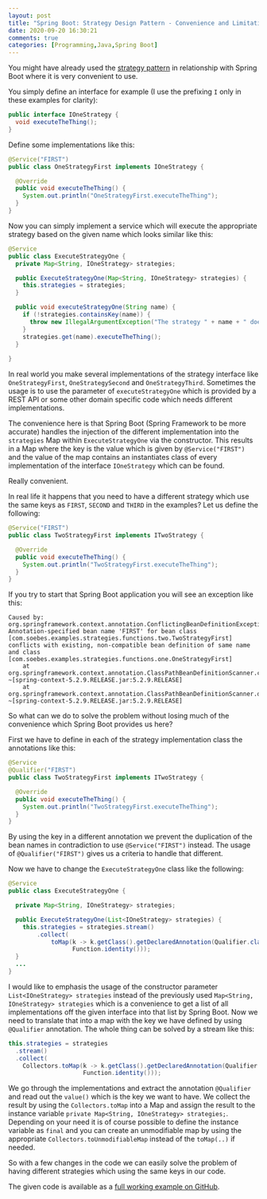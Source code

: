 ```yaml
---
layout: post
title: "Spring Boot: Strategy Design Pattern - Convenience and Limitation"
date: 2020-09-20 16:30:21
comments: true
categories: [Programming,Java,Spring Boot]
---
```

You might have already used the [strategy pattern][strategy-pattern] in relationship with 
Spring Boot where it is very convenient to use.

You simply define an interface for example (I use the prefixing `I` only in these examples
for clarity):
```java
public interface IOneStrategy {
  void executeTheThing();
}
```
Define some implementations like this:
```java
@Service("FIRST")
public class OneStrategyFirst implements IOneStrategy {

  @Override
  public void executeTheThing() {
    System.out.println("OneStrategyFirst.executeTheThing");
  }
}
```
Now you can simply implement a service which will execute the appropriate strategy based on 
the given name which looks similar like this:
```java
@Service
public class ExecuteStrategyOne {
  private Map<String, IOneStrategy> strategies;

  public ExecuteStrategyOne(Map<String, IOneStrategy> strategies) {
    this.strategies = strategies;
  }

  public void executeStrategyOne(String name) {
    if (!strategies.containsKey(name)) {
      throw new IllegalArgumentException("The strategy " + name + " does not exist.");
    }
    strategies.get(name).executeTheThing();
  }
   
}
```
In real world you make several implementations of the strategy interface like `OneStrategyFirst`,
`OneStrategySecond` and `OneStrategyThird`. Sometimes the usage is to use the parameter of 
`executeStrategyOne` which is provided by a REST API or some other domain specific code which needs
different implementations.

The convenience here is that Spring Boot (Spring Framework to be more accurate) handles the 
injection of the different implementation into the `strategies` Map within `ExecuteStrategyOne`
via the constructor. This results in a Map where the key is the value which is given by 
`@Service("FIRST")` and the value of the map contains an instantiates class of every implementation
of the interface `IOneStrategy` which can be found.

Really convenient. 

In real life it happens that you need to have a different strategy which use the same 
keys as `FIRST`, `SECOND` and `THIRD` in the examples? Let us define the following:

```java
@Service("FIRST")
public class TwoStrategyFirst implements ITwoStrategy {

  @Override
  public void executeTheThing() {
    System.out.println("TwoStrategyFirst.executeTheThing");
  }
}
```
If you try to start that Spring Boot application you will see an exception like this:
```
Caused by: org.springframework.context.annotation.ConflictingBeanDefinitionException: 
Annotation-specified bean name 'FIRST' for bean class [com.soebes.examples.strategies.functions.two.TwoStrategyFirst] 
conflicts with existing, non-compatible bean definition of same name and class 
[com.soebes.examples.strategies.functions.one.OneStrategyFirst]
	at org.springframework.context.annotation.ClassPathBeanDefinitionScanner.checkCandidate(ClassPathBeanDefinitionScanner.java:349) ~[spring-context-5.2.9.RELEASE.jar:5.2.9.RELEASE]
	at org.springframework.context.annotation.ClassPathBeanDefinitionScanner.doScan(ClassPathBeanDefinitionScanner.java:287) ~[spring-context-5.2.9.RELEASE.jar:5.2.9.RELEASE]
```
So what can we do to solve the problem without losing much of the convenience which Spring Boot
provides us here?

First we have to define in each of the strategy implementation class the annotations like this:
```java
@Service
@Qualifier("FIRST")
public class TwoStrategyFirst implements ITwoStrategy {

  @Override
  public void executeTheThing() {
    System.out.println("TwoStrategyFirst.executeTheThing");
  }
}
```
By using the key in a different annotation we prevent the duplication of the bean names in contradiction 
to use `@Service("FIRST")` instead. The usage of `@Qualifier("FIRST")` gives us a criteria to handle that 
different.

Now we have to change the `ExecuteStrategyOne` class like the following:
```java
@Service
public class ExecuteStrategyOne {

  private Map<String, IOneStrategy> strategies;

  public ExecuteStrategyOne(List<IOneStrategy> strategies) {
    this.strategies = strategies.stream()
        .collect(
            toMap(k -> k.getClass().getDeclaredAnnotation(Qualifier.class).value(), 
                  Function.identity()));
  }
  ...
}
```
I would like to emphasis the usage of the constructor parameter `List<IOneStrategy> strategies`
instead of the previously used `Map<String, IOneStrategy> strategies` which is a convenience to get a 
list of all implementations off the given interface into that list by Spring Boot. Now we need to 
translate that into a map with the key we have defined by using `@Qualifier` annotation. The whole
thing can be solved by a stream like this:

```java
this.strategies = strategies
  .stream()
  .collect(
    Collectors.toMap(k -> k.getClass().getDeclaredAnnotation(Qualifier.class).value(), 
                     Function.identity()));
```
We go through the implementations and extract the annotation `@Qualifier` and read out the `value()` 
which is the key we want to have. We collect the result by using the `Collectors.toMap` into a Map and
assign the result to the instance variable `private Map<String, IOneStrategy> strategies;`. 
Depending on your need it is of course possible to define the instance variable as `final` and
you can create an unmodifiable map by using the appropriate `Collectors.toUnmodifiableMap` 
instead of the `toMap(..)` if needed.

So with a few changes in the code we can easily solve the problem of having different strategies
which using the same keys in our code.

The given code is available as a [full working example on GitHub][example]. 

[strategy-pattern]: https://en.wikipedia.org/wiki/Strategy_pattern
[example]: https://github.com/khmarbaise/article-spring-boot-convenience-and-limitation